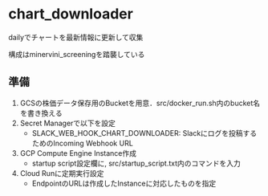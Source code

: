 # chart_downloader

dailyでチャートを最新情報に更新して収集

構成はminervini_screeningを踏襲している

## 準備

1. GCSの株価データ保存用のBucketを用意．src/docker_run.sh内のbucket名を書き換える
2. Secret Managerで以下を設定
    - SLACK_WEB_HOOK_CHART_DOWNLOADER: Slackにログを投稿するためのIncoming Webhook URL
3. GCP Compute Engine Instance作成
    - startup script設定欄に, src/startup_script.txt内のコマンドを入力
4. Cloud Runに定期実行設定
    - EndpointのURLは作成したInstanceに対応したものを指定